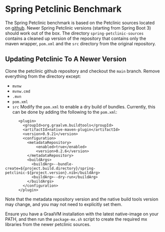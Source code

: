 # Spring Petclinic Benchmark

The Spring Petclinic benchmark is based on the Petclinic sources located on [github](https://github.com/spring-projects/spring-petclinic).
Newer Spring Petclinic versions (starting from Spring Boot 3) should work out of the box.
The directory `spring-petclinic-sources` contains a cleaned up version of the repository that contains only the maven wrapper, `pom.xml` and the `src` directory from the original repository.

## Updating Petclinic To A Newer Version

Clone the petclinic github repository and checkout the `main` branch.
Remove everything from the directory except:
 - `mvnw`
 - `mvnw.cmd`
 - `.mvn`
 - `pom.xml`
 - `src`
Modify the `pom.xml` to enable a dry build of bundles.
Currently, this can be done by adding the following to the `pom.xml`:
```
      <plugin>
        <groupId>org.graalvm.buildtools</groupId>
        <artifactId>native-maven-plugin</artifactId>
        <version>0.9.21</version>
        <configuration>
          <metadataRepository>
              <enabled>true</enabled>
              <version>0.2.6</version>
          </metadataRepository>
          <buildArgs>
            <buildArg>--bundle-create=${project.build.directory}/spring-petclinic-${project.version}.nib</buildArg>
            <buildArg>--dry-run</buildArg>
          </buildArgs>
        </configuration>
      </plugin>
```
Note that the metadata repository version and the native build tools version may change, and you may not need to explicitly set them.

Ensure you have a GraalVM installation with the latest native-image on your PATH, and then run the `package-mx.sh` script to create the required mx libraries from the newer petclinic sources.
